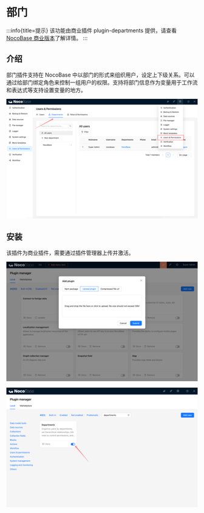 # 部门

:::info{title=提示}
该功能由商业插件 plugin-departments 提供，请查看 [NocoBase 商业版本](https://cn.nocobase.com/commercial-cn)了解详情。
:::

## 介绍

部门插件支持在 NocoBase 中以部门的形式来组织用户，设定上下级关系。可以通过给部门绑定角色来控制一组用户的权限。支持将部门信息作为变量用于工作流和表达式等支持设置变量的地方。

![](./static/2024-03-04-11-25-32.png)

## 安装

该插件为商业插件，需要通过插件管理器上传并激活。

![](./static/image.png)

![](./static/2024-03-03-17-53-47.png)
